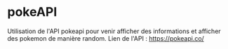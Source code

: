 # pokeAPI
Utilisation de l'API pokeapi pour venir afficher des informations et afficher des pokemon de manière random.
Lien de l'API : https://pokeapi.co/
